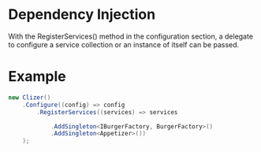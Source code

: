 # Dependency Injection
With the RegisterServices() method in the configuration section, a delegate to configure a service collection or an instance of itself can be passed.

# Example
```csharp
new Clizer()
    .Configure((config) => config
        .RegisterServices((services) => services

            .AddSingleton<IBurgerFactory, BurgerFactory>()
            .AddSingleton<Appetizer>())
    );
```